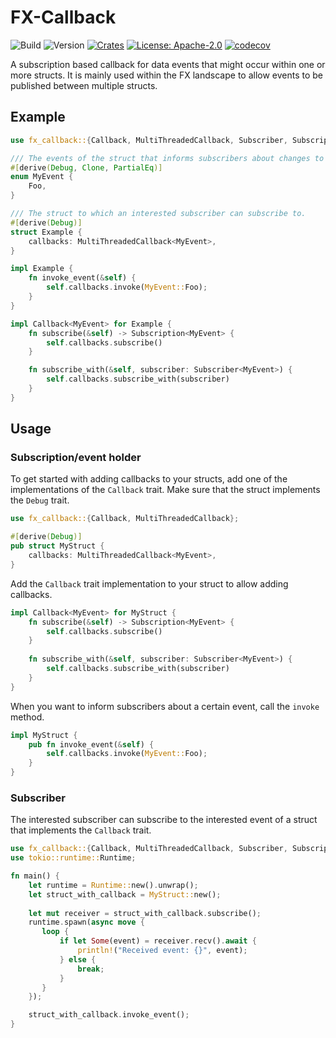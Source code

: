 # FX-Callback
![Build](https://github.com/yoep/fx-callback/workflows/Build/badge.svg)
![Version](https://img.shields.io/github/v/tag/yoep/fx-callback?label=version)
[![Crates](https://img.shields.io/crates/v/fx-callback)](https://crates.io/crates/fx-callback)
[![License: Apache-2.0](https://img.shields.io/github/license/yoep/fx-callback)](./LICENSE)
[![codecov](https://codecov.io/gh/yoep/fx-callback/branch/master/graph/badge.svg?token=A801IOOZAH)](https://codecov.io/gh/yoep/fx-callback)

A subscription based callback for data events that might occur within one or more structs.
It is mainly used within the FX landscape to allow events to be published between multiple structs.

## Example

```rust
use fx_callback::{Callback, MultiThreadedCallback, Subscriber, Subscription};

/// The events of the struct that informs subscribers about changes to the data within the struct.
#[derive(Debug, Clone, PartialEq)]
enum MyEvent {
    Foo,
}

/// The struct to which an interested subscriber can subscribe to.
#[derive(Debug)]
struct Example {
    callbacks: MultiThreadedCallback<MyEvent>,
}

impl Example {
    fn invoke_event(&self) {
        self.callbacks.invoke(MyEvent::Foo);
    }
}

impl Callback<MyEvent> for Example {
    fn subscribe(&self) -> Subscription<MyEvent> {
        self.callbacks.subscribe()
    }

    fn subscribe_with(&self, subscriber: Subscriber<MyEvent>) {
        self.callbacks.subscribe_with(subscriber)
    }
}
```

## Usage

### Subscription/event holder

To get started with adding callbacks to your structs, add one of the implementations of the `Callback` trait.
Make sure that the struct implements the `Debug` trait.

```rust
use fx_callback::{Callback, MultiThreadedCallback};

#[derive(Debug)]
pub struct MyStruct {
    callbacks: MultiThreadedCallback<MyEvent>,
}
```

Add the `Callback` trait implementation to your struct to allow adding callbacks.

```rust
impl Callback<MyEvent> for MyStruct {
    fn subscribe(&self) -> Subscription<MyEvent> {
        self.callbacks.subscribe()
    }
    
    fn subscribe_with(&self, subscriber: Subscriber<MyEvent>) {
        self.callbacks.subscribe_with(subscriber)
    }
}
```

When you want to inform subscribers about a certain event, call the `invoke` method.

```rust
impl MyStruct {
    pub fn invoke_event(&self) {
        self.callbacks.invoke(MyEvent::Foo);
    }
}
```

### Subscriber

The interested subscriber can subscribe to the interested event of a struct that implements the `Callback` trait.

```rust
use fx_callback::{Callback, MultiThreadedCallback, Subscriber, Subscription};
use tokio::runtime::Runtime;

fn main() {
    let runtime = Runtime::new().unwrap();
    let struct_with_callback = MyStruct::new();
    
    let mut receiver = struct_with_callback.subscribe();
    runtime.spawn(async move {
       loop {
           if let Some(event) = receiver.recv().await {
               println!("Received event: {}", event);
           } else {
               break;
           }
       } 
    });

    struct_with_callback.invoke_event();
}
```